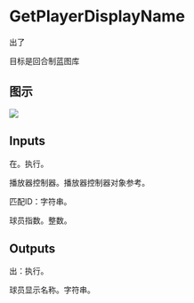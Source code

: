 # GetPlayerDisplayName

出了

目标是回合制蓝图库

## 图示

![]($-20221218-20164570.png)

## Inputs

在。执行。

播放器控制器。播放器控制器对象参考。

匹配ID：字符串。

球员指数。整数。  

## Outputs

出：执行。

球员显示名称。字符串。
